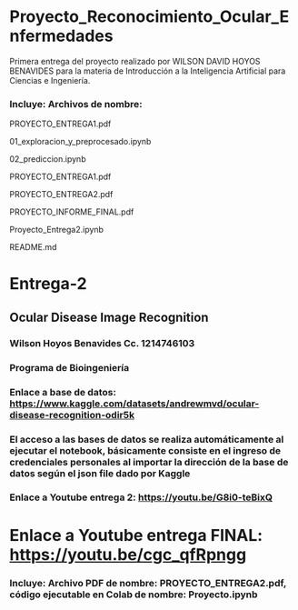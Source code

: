 # Proyecto_Reconocimiento_Ocular_Enfermedades
Primera entrega del proyecto realizado por WILSON DAVID HOYOS BENAVIDES para la materia de Introducción a la Inteligencia Artificial para Ciencias e Ingeniería.
### Incluye: Archivos de nombre: 
PROYECTO_ENTREGA1.pdf

01_exploracion_y_preprocesado.ipynb

02_prediccion.ipynb

PROYECTO_ENTREGA1.pdf

PROYECTO_ENTREGA2.pdf

PROYECTO_INFORME_FINAL.pdf

Proyecto_Entrega2.ipynb

README.md

# Entrega-2
## Ocular Disease Image Recognition
### Wilson Hoyos Benavides Cc. 1214746103
### Programa de Bioingeniería
### Enlace a base de datos: https://www.kaggle.com/datasets/andrewmvd/ocular-disease-recognition-odir5k
### El acceso a las bases de datos se realiza automáticamente al ejecutar el notebook, básicamente consiste en el ingreso de credenciales personales al importar la dirección de la base de datos según el json file dado por Kaggle
### Enlace a Youtube entrega 2: https://youtu.be/G8i0-teBixQ
# Enlace a Youtube entrega FINAL: https://youtu.be/cgc_qfRpngg
### Incluye: Archivo PDF de nombre: PROYECTO_ENTREGA2.pdf, código ejecutable en Colab de nombre: Proyecto.ipynb

